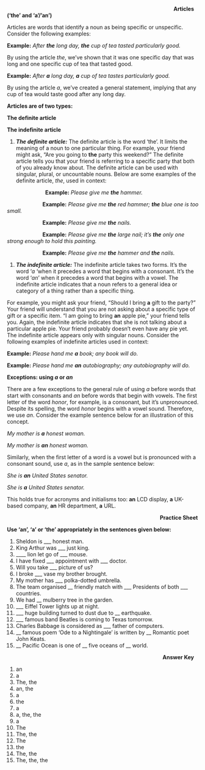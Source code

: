 ﻿`                                                             `**Articles (‘the’ and ‘a’/’an’)**

Articles are words that identify a noun as being specific or unspecific. Consider the following examples:

**Example:** *After **the** long day, **the** cup of tea tasted particularly good.*

By using the article *the*, we’ve shown that it was one specific day that was long and one specific cup of tea that tasted good.

**Example:** *After **a** long day, **a** cup of tea tastes particularly good.*

By using the article *a*, we’ve created a general statement, implying that any cup of tea would taste good after any long day.

**Articles are of two types:**

**The definite article** 

**The indefinite article**

1. ***The definite article:*** The definite article is the word ‘the’. It limits the meaning of a noun to one particular thing. For example, your friend might ask, “Are you going to **the** party this weekend?” The definite article tells you that your friend is referring to a specific party that both of you already know about. The definite article can be used with singular, plural, or uncountable nouns. Below are some examples of the definite article, *the*, used in context:

`              `**Example:** *Please give me **the** hammer.*

`             `**Example:** *Please give me **the** red hammer; **the** blue one is too small.*

`             `**Example:** *Please give me **the** nails.*

`             `**Example:** *Please give me **the** large nail; it’s **the** only one strong enough to hold this painting.*

`             `**Example:** *Please give me **the** hammer and **the** nails.*

1. ***The indefinite article:*** The indefinite article takes two forms. It’s the word ‘*a* ‘when it precedes a word that begins with a consonant. It’s the word ‘*an*’ when it precedes a word that begins with a vowel. The indefinite article indicates that a noun refers to a general idea or category of a thing rather than a specific thing. 

For example, you might ask your friend, “Should I bring **a** gift to the party?” Your friend will understand that you are not asking about a specific type of gift or a specific item. “I am going to bring **an** apple pie,” your friend tells you. Again, the indefinite article indicates that she is not talking about a particular apple pie. Your friend probably doesn’t even have any pie yet. The indefinite article appears only with singular nouns. Consider the following examples of indefinite articles used in context:

**Example:** *Please hand me **a** book; any book will do.*

**Example:** *Please hand me **an** autobiography; any autobiography will do.*

**Exceptions: using *a* or *an***

There are a few exceptions to the general rule of using *a* before words that start with consonants and *an* before words that begin with vowels. The first letter of the word *honor*, for example, is a consonant, but it’s unpronounced. Despite its spelling, the word *honor* begins with a vowel sound. Therefore, we use *an*. Consider the example sentence below for an illustration of this concept.

*My mother is **a** honest woman.*

*My mother is **an** honest woman.*

Similarly, when the first letter of a word is a vowel but is pronounced with a consonant sound, use *a*, as in the sample sentence below:

*She is **an** United States senator.*

*She is **a** United States senator.*

This holds true for acronyms and initialisms too: **an** LCD display, **a** UK-based company, **an** HR department, **a** URL.








`                                                        `**Practice Sheet**

**Use ‘an’, ‘a’ or ‘the’ appropriately in the sentences given below:**

1. Sheldon is \_\_\_ honest man.
1. King Arthur was \_\_\_ just king.
1. \_\_\_\_ lion let go of \_\_\_ mouse.
1. I have fixed \_\_\_ appointment with \_\_\_ doctor.
1. Will you take \_\_\_ picture of us?
1. I broke \_\_\_ vase my brother brought.
1. My mother has \_\_\_ polka-dotted umbrella.
1. The team organised \_\_ friendly match with \_\_\_ Presidents of both \_\_\_ countries.
1. We had \_\_ mulberry tree in the garden.
1. \_\_\_ Eiffel Tower lights up at night.
1. \_\_\_ huge building turned to dust due to \_\_ earthquake.
1. \_\_\_ famous band Beatles is coming to Texas tomorrow.
1. Charles Babbage is considered as \_\_\_ father of computers.
1. \_\_ famous poem ‘Ode to a Nightingale’ is written by \_\_ Romantic poet John Keats.
1. \_\_ Pacific Ocean is one of \_\_ five oceans of \_\_ world.

















`                                                         `**Answer Key**

1. an
1. a
1. The, the
1. an, the
1. a
1. the
1. a
1. a, the, the
1. a
1. The
1. The, the
1. The
1. the
1. The, the
1. The, the, the
